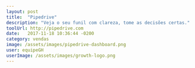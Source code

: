 ```yaml
---
layout: post
title:  "Pipedrive"
description: "Veja o seu funil com clareza, tome as decisões certas."
toolUrl: http://pipedrive.com
date:   2017-11-18 10:36:44 -0200
category: vendas
image: /assets/images/pipedrive-dashboard.png
user: equipeGH
userImage: /assets/images/growth-logo.png
---
```

